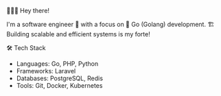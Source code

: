 👋👨‍💻 Hey there!

I'm a software engineer 🚀 with a focus on 🐹 Go (Golang) development. 🏗️ Building scalable and efficient systems is my forte!

🛠️ Tech Stack

- Languages: Go, PHP, Python
- Frameworks: Laravel
- Databases: PostgreSQL, Redis
- Tools: Git, Docker, Kubernetes

